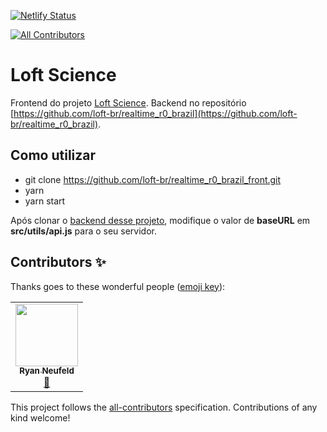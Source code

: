 [![Netlify Status](https://api.netlify.com/api/v1/badges/9a453cd6-8c14-4ddf-8481-98f002ab8932/deploy-status)](https://app.netlify.com/sites/rt-canada/deploys)
<!-- ALL-CONTRIBUTORS-BADGE:START - Do not remove or modify this section -->
[![All Contributors](https://img.shields.io/badge/all_contributors-1-orange.svg?style=flat-square)](#contributors-)
<!-- ALL-CONTRIBUTORS-BADGE:END -->

# Loft Science

Frontend do projeto [Loft Science](https://loft.science).
Backend no repositório [https://github.com/loft-br/realtime_r0_brazil](https://github.com/loft-br/realtime_r0_brazil).

## Como utilizar
- git clone https://github.com/loft-br/realtime_r0_brazil_front.git
- yarn
- yarn start

Após clonar o [backend desse projeto](https://github.com/loft-br/realtime_r0_brazil), modifique o valor de **baseURL** em **src/utils/api.js** para o seu servidor.
## Contributors ✨

Thanks goes to these wonderful people ([emoji key](https://allcontributors.org/docs/en/emoji-key)):

<!-- ALL-CONTRIBUTORS-LIST:START - Do not remove or modify this section -->
<!-- prettier-ignore-start -->
<!-- markdownlint-disable -->
<table>
  <tr>
    <td align="center"><a href="http://www.iamryanneufeld.com"><img src="https://avatars1.githubusercontent.com/u/49967887?v=4" width="100px;" alt=""/><br /><sub><b>Ryan Neufeld</b></sub></a><br /><a href="#design-ryan-neufeld" title="Design">🎨</a></td>
  </tr>
</table>

<!-- markdownlint-enable -->
<!-- prettier-ignore-end -->
<!-- ALL-CONTRIBUTORS-LIST:END -->

This project follows the [all-contributors](https://github.com/all-contributors/all-contributors) specification. Contributions of any kind welcome!